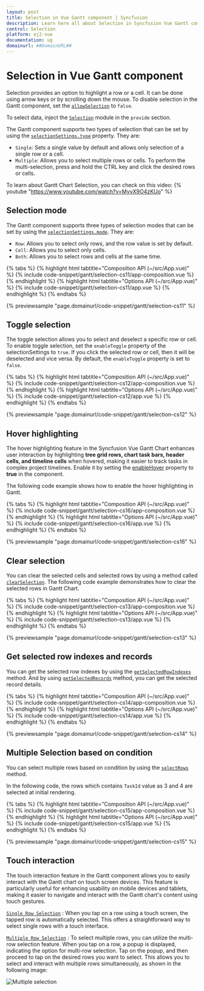 ```yaml
---
layout: post
title: Selection in Vue Gantt component | Syncfusion
description: Learn here all about Selection in Syncfusion Vue Gantt component of Syncfusion Essential JS 2 and more.
control: Selection 
platform: ej2-vue
documentation: ug
domainurl: ##DomainURL##
---
```


# Selection in Vue Gantt component

Selection provides an option to highlight a row or a cell. It can be done using arrow keys or by scrolling down the mouse. To disable selection in the Gantt component, set the [`allowSelection`](https://ej2.syncfusion.com/vue/documentation/api/gantt/#allowselection) to `false`.

To select data, inject the [`Selection`](https://ej2.syncfusion.com/vue/documentation/api/gantt/#selectionmodule) module in the `provide` section.

The Gantt component supports two types of selection that can be set by using the [`selectionSettings.type`](https://ej2.syncfusion.com/vue/documentation/api/gantt/selectionSettings/#type) property. They are:

* `Single`: Sets a single value by default and allows only selection of a single row or a cell.
* `Multiple`: Allows you to select multiple rows or cells. To perform the multi-selection, press and hold the CTRL key and click the desired rows or cells.

To learn about Gantt Chart Selection, you can check on this video:
{% youtube "https://www.youtube.com/watch?v=MyvX9O4zKUo" %}

## Selection mode

The Gantt component supports three types of selection modes that can be set by using the [`selectionSettings.mode`](https://ej2.syncfusion.com/vue/documentation/api/gantt/selectionSettings/#mode). They are:

* `Row`: Allows you to select only rows, and the row value is set by default.
* `Cell`: Allows you to select only cells.
* `Both`: Allows you to select rows and cells at the same time.

{% tabs %}
{% highlight html tabtitle="Composition API (~/src/App.vue)" %}
{% include code-snippet/gantt/selection-cs11/app-composition.vue %}
{% endhighlight %}
{% highlight html tabtitle="Options API (~/src/App.vue)" %}
{% include code-snippet/gantt/selection-cs11/app.vue %}
{% endhighlight %}
{% endtabs %}
        
{% previewsample "page.domainurl/code-snippet/gantt/selection-cs11" %}

## Toggle selection

The toggle selection allows you to select and deselect a specific row or cell. To enable toggle selection, set the `enableToggle` property of the selectionSettings to `true`. If you click the selected row or cell, then it will be deselected and vice versa. By default, the `enableToggle` property is set to `false`.

{% tabs %}
{% highlight html tabtitle="Composition API (~/src/App.vue)" %}
{% include code-snippet/gantt/selection-cs12/app-composition.vue %}
{% endhighlight %}
{% highlight html tabtitle="Options API (~/src/App.vue)" %}
{% include code-snippet/gantt/selection-cs12/app.vue %}
{% endhighlight %}
{% endtabs %}
        
{% previewsample "page.domainurl/code-snippet/gantt/selection-cs12" %}

## Hover highlighting

The hover highlighting feature in the Syncfusion Vue Gantt Chart enhances user interaction by highlighting **tree grid rows, chart task bars, header cells, and timeline cells** when hovered, making it easier to track tasks in complex project timelines. Enable it by setting the [enableHover](../../api/gantt/#enablehover) property to **true** in the component.

The following code example shows how to enable the hover highlighting in Gantt.

{% tabs %}
{% highlight html tabtitle="Composition API (~/src/App.vue)" %}
{% include code-snippet/gantt/selection-cs16/app-composition.vue %}
{% endhighlight %}
{% highlight html tabtitle="Options API (~/src/App.vue)" %}
{% include code-snippet/gantt/selection-cs16/app.vue %}
{% endhighlight %}
{% endtabs %}
        
{% previewsample "page.domainurl/code-snippet/gantt/selection-cs16" %}

## Clear selection

You can clear the selected cells and selected rows by using a method called [`clearSelection`](https://ej2.syncfusion.com/vue/documentation/api/gantt/#clearselection). The following code example demonstrates how to clear the selected rows in Gantt Chart.

{% tabs %}
{% highlight html tabtitle="Composition API (~/src/App.vue)" %}
{% include code-snippet/gantt/selection-cs13/app-composition.vue %}
{% endhighlight %}
{% highlight html tabtitle="Options API (~/src/App.vue)" %}
{% include code-snippet/gantt/selection-cs13/app.vue %}
{% endhighlight %}
{% endtabs %}
        
{% previewsample "page.domainurl/code-snippet/gantt/selection-cs13" %}

## Get selected row indexes and records

You can get the selected row indexes by using the [`getSelectedRowIndexes`](https://ej2.syncfusion.com/vue/documentation/api/gantt/#getselectedrowindexes) method. And by using [`getSelectedRecords`](https://ej2.syncfusion.com/vue/documentation/api/gantt/#getSelectedRecords) method, you can get the selected record details.

{% tabs %}
{% highlight html tabtitle="Composition API (~/src/App.vue)" %}
{% include code-snippet/gantt/selection-cs14/app-composition.vue %}
{% endhighlight %}
{% highlight html tabtitle="Options API (~/src/App.vue)" %}
{% include code-snippet/gantt/selection-cs14/app.vue %}
{% endhighlight %}
{% endtabs %}
        
{% previewsample "page.domainurl/code-snippet/gantt/selection-cs14" %}

## Multiple Selection based on condition

You can select multiple rows based on condition by using the [`selectRows`](https://ej2.syncfusion.com/vue/documentation/api/grid/#selectrows) method.

In the following code, the rows which contains `TaskId` value as 3 and 4 are selected at initial rendering.

{% tabs %}
{% highlight html tabtitle="Composition API (~/src/App.vue)" %}
{% include code-snippet/gantt/selection-cs15/app-composition.vue %}
{% endhighlight %}
{% highlight html tabtitle="Options API (~/src/App.vue)" %}
{% include code-snippet/gantt/selection-cs15/app.vue %}
{% endhighlight %}
{% endtabs %}
        
{% previewsample "page.domainurl/code-snippet/gantt/selection-cs15" %}

## Touch interaction

The touch interaction feature in the Gantt component allows you to easily interact with the Gantt chart on touch screen devices. This feature is particularly useful for enhancing usability on mobile devices and tablets, making it easier to navigate and interact with the Gantt chart's content using touch gestures.

[`Single Row Selection`](selection/#selection-mode) :  When you tap on a row using a touch screen, the tapped row is automatically selected. This offers a straightforward way to select single rows with a touch interface.

[`Multiple Row Selection`](selection/#multiple-row-selection) : To select multiple rows, you can utilize the multi-row selection feature. When you tap on a row, a popup is displayed, indicating the option for multi-row selection. Tap on the popup, and then proceed to tap on the desired rows you want to select. This allows you to select and interact with multiple rows simultaneously, as shown in the following image:

![Multiple selection](../images/multiple-selection.PNG)